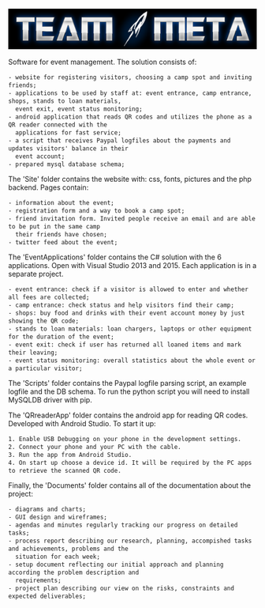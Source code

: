![logo](https://raw.githubusercontent.com/vs-slavchev/TEAM-META/master/logo.png)

Software for event management. The solution consists of:

	- website for registering visitors, choosing a camp spot and inviting friends;
	- applications to be used by staff at: event entrance, camp entrance, shops, stands to loan materials,
	  event exit, event status monitoring;
	- android application that reads QR codes and utilizes the phone as a QR reader connected with the
	  applications for fast service;
	- a script that receives Paypal logfiles about the payments and updates visitors' balance in their
	  event account;
	- prepared mysql database schema;


The 'Site' folder contains the website with: css, fonts, pictures and the php backend. Pages contain:

	- information about the event;
	- registration form and a way to book a camp spot;
	- friend invitation form. Invited people receive an email and are able to be put in the same camp
	  their friends have chosen;
	- twitter feed about the event;

The 'EventApplications' folder contains the C# solution with the 6 applications.
Open with Visual Studio 2013 and 2015. Each application is in a separate project.

	- event entrance: check if a visitor is allowed to enter and whether all fees are collected;
	- camp entrance: check status and help visitors find their camp;
	- shops: buy food and drinks with their event account money by just showing the QR code;
	- stands to loan materials: loan chargers, laptops or other equipment for the duration of the event;
	- event exit: check if user has returned all loaned items and mark their leaving;
	- event status monitoring: overall statistics about the whole event or a particular visitor;

The 'Scripts' folder contains the Paypal logfile parsing script, an example logfile and the DB schema.
To run the python script you will need to install MySQLDB driver with pip.

The 'QRreaderApp' folder contains the android app for reading QR codes. Developed with Android Studio. To start it up:

	1. Enable USB Debugging on your phone in the development settings.
	2. Connect your phone and your PC with the cable.
	3. Run the app from Android Studio.
	4. On start up choose a device id. It will be required by the PC apps to retrieve the scanned QR code.


Finally, the 'Documents' folder contains all of the documentation about the project:

	- diagrams and charts;
	- GUI design and wireframes;
	- agendas and minutes regularly tracking our progress on detailed tasks;
	- process report describing our research, planning, accompished tasks and achievements, problems and the
	  situation for each week;
	- setup document reflecting our initial approach and planning according the problem description and
	  requirements;
	- project plan describing our view on the risks, constraints and expected deliverables;
